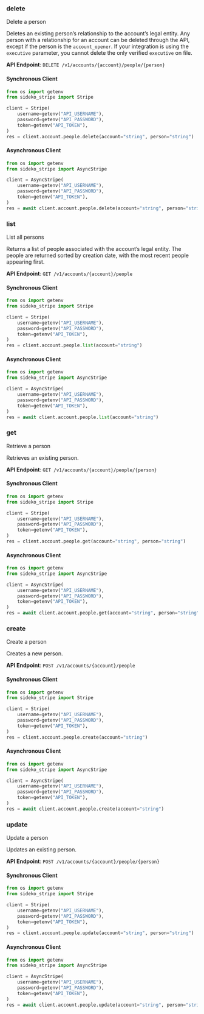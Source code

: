 
### delete <a name="delete"></a>
Delete a person

<p>Deletes an existing person’s relationship to the account’s legal entity. Any person with a relationship for an account can be deleted through the API, except if the person is the <code>account_opener</code>. If your integration is using the <code>executive</code> parameter, you cannot delete the only verified <code>executive</code> on file.</p>

**API Endpoint**: `DELETE /v1/accounts/{account}/people/{person}`

#### Synchronous Client

```python
from os import getenv
from sideko_stripe import Stripe

client = Stripe(
    username=getenv("API_USERNAME"),
    password=getenv("API_PASSWORD"),
    token=getenv("API_TOKEN"),
)
res = client.account.people.delete(account="string", person="string")
```

#### Asynchronous Client

```python
from os import getenv
from sideko_stripe import AsyncStripe

client = AsyncStripe(
    username=getenv("API_USERNAME"),
    password=getenv("API_PASSWORD"),
    token=getenv("API_TOKEN"),
)
res = await client.account.people.delete(account="string", person="string")
```

### list <a name="list"></a>
List all persons

<p>Returns a list of people associated with the account’s legal entity. The people are returned sorted by creation date, with the most recent people appearing first.</p>

**API Endpoint**: `GET /v1/accounts/{account}/people`

#### Synchronous Client

```python
from os import getenv
from sideko_stripe import Stripe

client = Stripe(
    username=getenv("API_USERNAME"),
    password=getenv("API_PASSWORD"),
    token=getenv("API_TOKEN"),
)
res = client.account.people.list(account="string")
```

#### Asynchronous Client

```python
from os import getenv
from sideko_stripe import AsyncStripe

client = AsyncStripe(
    username=getenv("API_USERNAME"),
    password=getenv("API_PASSWORD"),
    token=getenv("API_TOKEN"),
)
res = await client.account.people.list(account="string")
```

### get <a name="get"></a>
Retrieve a person

<p>Retrieves an existing person.</p>

**API Endpoint**: `GET /v1/accounts/{account}/people/{person}`

#### Synchronous Client

```python
from os import getenv
from sideko_stripe import Stripe

client = Stripe(
    username=getenv("API_USERNAME"),
    password=getenv("API_PASSWORD"),
    token=getenv("API_TOKEN"),
)
res = client.account.people.get(account="string", person="string")
```

#### Asynchronous Client

```python
from os import getenv
from sideko_stripe import AsyncStripe

client = AsyncStripe(
    username=getenv("API_USERNAME"),
    password=getenv("API_PASSWORD"),
    token=getenv("API_TOKEN"),
)
res = await client.account.people.get(account="string", person="string")
```

### create <a name="create"></a>
Create a person

<p>Creates a new person.</p>

**API Endpoint**: `POST /v1/accounts/{account}/people`

#### Synchronous Client

```python
from os import getenv
from sideko_stripe import Stripe

client = Stripe(
    username=getenv("API_USERNAME"),
    password=getenv("API_PASSWORD"),
    token=getenv("API_TOKEN"),
)
res = client.account.people.create(account="string")
```

#### Asynchronous Client

```python
from os import getenv
from sideko_stripe import AsyncStripe

client = AsyncStripe(
    username=getenv("API_USERNAME"),
    password=getenv("API_PASSWORD"),
    token=getenv("API_TOKEN"),
)
res = await client.account.people.create(account="string")
```

### update <a name="update"></a>
Update a person

<p>Updates an existing person.</p>

**API Endpoint**: `POST /v1/accounts/{account}/people/{person}`

#### Synchronous Client

```python
from os import getenv
from sideko_stripe import Stripe

client = Stripe(
    username=getenv("API_USERNAME"),
    password=getenv("API_PASSWORD"),
    token=getenv("API_TOKEN"),
)
res = client.account.people.update(account="string", person="string")
```

#### Asynchronous Client

```python
from os import getenv
from sideko_stripe import AsyncStripe

client = AsyncStripe(
    username=getenv("API_USERNAME"),
    password=getenv("API_PASSWORD"),
    token=getenv("API_TOKEN"),
)
res = await client.account.people.update(account="string", person="string")
```
